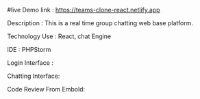 #live Demo link : https://teams-clone-react.netlify.app

Description : This is a real time group chatting web base platform.

Technology Use : React, chat Engine

IDE : PHPStorm

Login Interface :





Chatting Interface:




Code Review From Embold:














